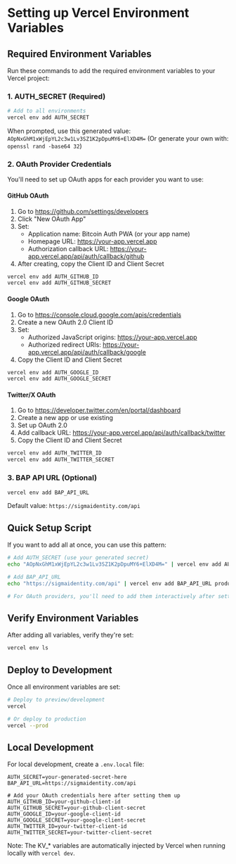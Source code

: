 # Setting up Vercel Environment Variables

## Required Environment Variables

Run these commands to add the required environment variables to your Vercel project:

### 1. AUTH_SECRET (Required)
```bash
# Add to all environments
vercel env add AUTH_SECRET
```
When prompted, use this generated value: `AOpNxGhM1xWjEpYL2c3w1Lv3SZ1K2pDpuMY6+ElXD4M=`
(Or generate your own with: `openssl rand -base64 32`)

### 2. OAuth Provider Credentials

You'll need to set up OAuth apps for each provider you want to use:

#### GitHub OAuth
1. Go to https://github.com/settings/developers
2. Click "New OAuth App"
3. Set:
   - Application name: Bitcoin Auth PWA (or your app name)
   - Homepage URL: https://your-app.vercel.app
   - Authorization callback URL: https://your-app.vercel.app/api/auth/callback/github
4. After creating, copy the Client ID and Client Secret

```bash
vercel env add AUTH_GITHUB_ID
vercel env add AUTH_GITHUB_SECRET
```

#### Google OAuth
1. Go to https://console.cloud.google.com/apis/credentials
2. Create a new OAuth 2.0 Client ID
3. Set:
   - Authorized JavaScript origins: https://your-app.vercel.app
   - Authorized redirect URIs: https://your-app.vercel.app/api/auth/callback/google
4. Copy the Client ID and Client Secret

```bash
vercel env add AUTH_GOOGLE_ID
vercel env add AUTH_GOOGLE_SECRET
```

#### Twitter/X OAuth
1. Go to https://developer.twitter.com/en/portal/dashboard
2. Create a new app or use existing
3. Set up OAuth 2.0
4. Add callback URL: https://your-app.vercel.app/api/auth/callback/twitter
5. Copy the Client ID and Client Secret

```bash
vercel env add AUTH_TWITTER_ID
vercel env add AUTH_TWITTER_SECRET
```

### 3. BAP API URL (Optional)
```bash
vercel env add BAP_API_URL
```
Default value: `https://sigmaidentity.com/api`

## Quick Setup Script

If you want to add all at once, you can use this pattern:

```bash
# Add AUTH_SECRET (use your generated secret)
echo "AOpNxGhM1xWjEpYL2c3w1Lv3SZ1K2pDpuMY6+ElXD4M=" | vercel env add AUTH_SECRET production preview development

# Add BAP_API_URL
echo "https://sigmaidentity.com/api" | vercel env add BAP_API_URL production preview development

# For OAuth providers, you'll need to add them interactively after setting up the apps
```

## Verify Environment Variables

After adding all variables, verify they're set:

```bash
vercel env ls
```

## Deploy to Development

Once all environment variables are set:

```bash
# Deploy to preview/development
vercel

# Or deploy to production
vercel --prod
```

## Local Development

For local development, create a `.env.local` file:

```env
AUTH_SECRET=your-generated-secret-here
BAP_API_URL=https://sigmaidentity.com/api

# Add your OAuth credentials here after setting them up
AUTH_GITHUB_ID=your-github-client-id
AUTH_GITHUB_SECRET=your-github-client-secret
AUTH_GOOGLE_ID=your-google-client-id
AUTH_GOOGLE_SECRET=your-google-client-secret
AUTH_TWITTER_ID=your-twitter-client-id
AUTH_TWITTER_SECRET=your-twitter-client-secret
```

Note: The KV_* variables are automatically injected by Vercel when running locally with `vercel dev`.